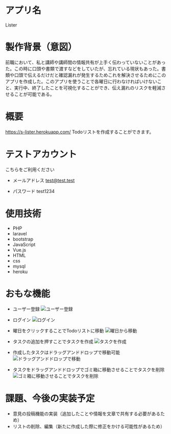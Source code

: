 # アプリ名
  Lister

# 製作背景（意図）
  前職において、私と講師や講師間の情報共有が上手く伝わっていないことがあった。この時に口頭や書類で渡すなどをしていたが、忘れている現状もあった。書類や口頭で伝えるだけだと確認漏れが発生するためこれを解決させるためにこのアプリを作成した。このアプリを使うことで各曜日に行わなければいけないこと、実行中、終了したことを可視化することができ、伝え漏れのリスクを軽減させることが可能である。

# 概要
https://s-lister.herokuapp.com/
Todoリストを作成することができます。

# テストアカウント
こちらをご利用ください
- メールアドレス
  test@test.test

- パスワード
  test1234

# 使用技術
- PHP
- laravel
- bootstrap
- JavaScript
- Vue.js
- HTML
- css
- mysql
- heroku

# おもな機能
- ユーザー登録
![ユーザー登録](https://i.gyazo.com/36b5fd2b04905fe94b1e9c211efa6dd1.png)

- ログイン
![ログイン](https://i.gyazo.com/d48a4db7ee8de6683f05ed0d52e08644.png)

- 曜日をクリックすることでTodoリストに移動
![曜日から移動](https://i.gyazo.com/cb2595ed5ae4c389637c5b3a68d78307.png)

- タスクの追加を押すことでタスクを作成
![タスクを作成](https://i.gyazo.com/1f78fcc2d2df67f23b446ae6da6469e3.png)

- 作成したタスクはドラッグアンドドロップで移動可能 
![ドラッグアンドドロップで移動](https://i.gyazo.com/41e7e09db883847555590e133af9a7ac.png)

- タスクをドラッグアンドドロップでゴミ箱に移動させることでタスクを削除
![ゴミ箱に移動させることでタスクを削除](https://i.gyazo.com/85d480a0205123c4d6492da683490b2e.png)

# 課題、今後の実装予定
- 意見の投稿機能の実装（追加したことや情報を文章で共有する必要があるため）
- リストの削除、編集（新たに作成した際に修正をかける可能性があるため）